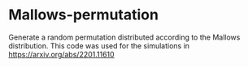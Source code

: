 # Mallows-permutation
Generate a random permutation distributed according to the Mallows distribution. This code was used for the simulations in https://arxiv.org/abs/2201.11610
